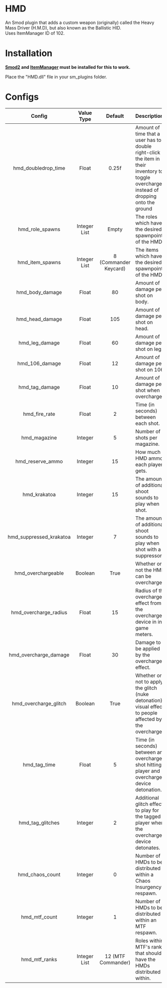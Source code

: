 # HMD
An Smod plugin that adds a custom weapon (originally) called the Heavy Mass Driver (H.M.D), but also known as the Ballistic HID.  
Uses ItemManager ID of 102.

# Installation
**[Smod2](https://github.com/Grover-c13/Smod2) and [ItemManager](https://github.com/probe4aiur/ItemManager) must be installed for this to work.**

Place the "HMD.dll" file in your sm_plugins folder.

# Configs
| Config        | Value Type | Default | Description |
| :-------------: | :---------: | :---------: |:------ |
| hmd_doubledrop_time | Float | 0.25f | Amount of time that a user has to double right-click the item in their inventory to toggle overcharge instead of dropping onto the ground |
| hmd_role_spawns | Integer List | Empty | The roles which have the desired spawnpoints of the HMD. |
| hmd_item_spawns | Integer List | 8 (Commander Keycard) | The items which have the desired spawnpoints of the HMD. |
| hmd_body_damage | Float | 80 | Amount of damage per shot on body. |
| hmd_head_damage | Float | 105 | Amount of damage per shot on head. |
| hmd_leg_damage | Float | 60 | Amount of damage per shot on leg. |
| hmd_106_damage | Float | 12 | Amount of damage per shot on 106. |
| hmd_tag_damage | Float | 10 | Amount of damage per shot when overcharged. |
| hmd_fire_rate | Float | 2 | Time (in seconds) between each shot. |
| hmd_magazine | Integer | 5 | Number of shots per magazine. |
| hmd_reserve_ammo | Integer | 15 | How much HMD ammo each player gets. |
| hmd_krakatoa | Integer | 15 | The amount of additional shoot sounds to play when shot. |
| hmd_suppressed_krakatoa | Integer | 7 | The amount of additional shoot sounds to play when shot with a suppressor. |
| hmd_overchargeable | Boolean | True | Whether or not the HMD can be overcharged. |
| hmd_overcharge_radius | Float | 15 | Radius of the overcharge effect from the overcharge device in in-game meters. |
| hmd_overcharge_damage | Float | 30 | Damage to be applied by the overcharge effect. |
| hmd_overcharge_glitch | Boolean | True | Whether or not to apply the glitch (nuke detonation) visual effect to people affected by the overcharge. |
| hmd_tag_time | Float | 5 | Time (in seconds) between an overcharged shot hitting a player and overcharge device detonation. |
| hmd_tag_glitches | Integer | 2 | Additional glitch effects to play for the tagged player when the overcharge device detonates. |
| hmd_chaos_count | Integer | 0 | Number of HMDs to be distributed within a Chaos Insurgency respawn. |
| hmd_mtf_count | Integer | 1 | Number of HMDs to be distributed within an MTF respawn. |
| hmd_mtf_ranks | Integer List | 12 (MTF Commander) | Roles within MTF's ranks that should have the HMDs distributed within. |
